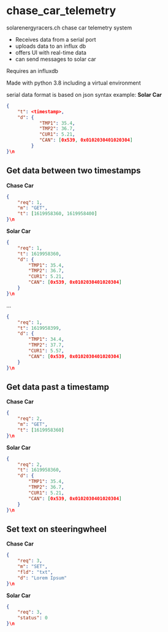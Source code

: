 # chase_car_telemetry

solarenergyracers.ch chase car telemetry system

- Receives data from a serial port
- uploads data to an influx db
- offers UI with real-time data
- can send messages to solar car

Requires an influxdb

Made with python 3.8 including a virtual environment

serial data format is based on json syntax
example:
**Solar Car**
```json
{
    "t": <timestamp>,
    "d": {
            "TMP1": 35.4,
            "TMP2": 36.7,
            "CUR1": 5.21,
            "CAN": [0x539, 0x0102030401020304]
         }           
}\n
```

## Get data between two timestamps
**Chase Car**
```json
{
	"req": 1,
	"m": "GET",
	"t": [1619958360, 1619958400]
}\n
```

**Solar Car**
```json
{
	"req": 1,
	"t": 1619958360,
	"d": {
		"TMP1": 35.4,
		"TMP2": 36.7,
		"CUR1": 5.21,
		"CAN": [0x539, 0x0102030401020304]
	}          
}\n
```
...

```json
{
	"req": 1,
	"t": 1619958399,
	"d": {
		"TMP1": 34.4,
		"TMP2": 37.7,
		"CUR1": 5.57,
		"CAN": [0x539, 0x0102030401020304]
	}
}\n
```


## Get data past a timestamp
**Chase Car**
```json
{
	"req": 2,
	"m": "GET",
	"t": [1619958360]
}\n
```


**Solar Car**
```json
{
	"req": 2,
	"t": 1619958360,
	"d": {
		"TMP1": 35.4,
		"TMP2": 36.7,
		"CUR1": 5.21,
		"CAN": [0x539, 0x0102030401020304]
	}  
}\n
```

## Set text on steeringwheel
**Chase Car**
```json
{
	"req": 3,
	"m": "SET",
	"fld": "txt",
	"d": "Lorem Ipsum"
}\n
```

**Solar Car**
```json
{
	"req": 3,
	"status": 0
}\n
```
